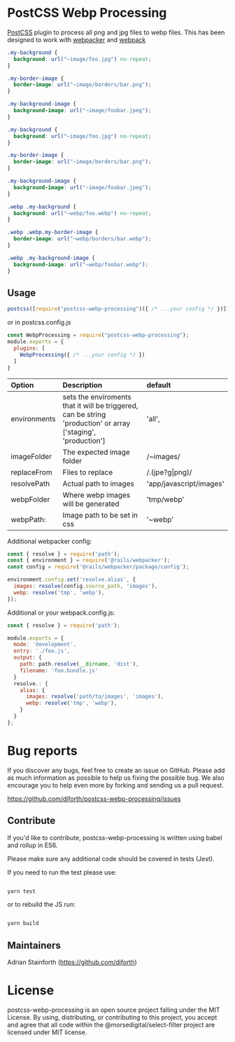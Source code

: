 # PostCSS Webp Processing

[PostCSS] plugin to process all png and jpg files to webp files. This has been designed to work with [webpacker](https://github.com/rails/webpacker) and [webpack](https://webpack.js.org/)

[postcss]: https://github.com/postcss/postcss

```css
.my-background {
  background: url("~image/foo.jpg") no-repeat;
}

.my-border-image {
  border-image: url("~image/borders/bar.png");
}

.my-background-image {
  background-image: url("~image/foobar.jpeg");
}
```

```css
.my-background {
  background: url("~image/foo.jpg") no-repeat;
}

.my-border-image {
  border-image: url("~image/borders/bar.png");
}

.my-background-image {
  background-image: url("~image/foobar.jpeg");
}

.webp .my-background {
  background: url("~webp/foo.webp") no-repeat;
}

.webp .webp.my-border-image {
  border-image: url("~webp/borders/bar.webp");
}

.webp .my-background-image {
  background-image: url("~webp/foobar.webp");
}
```

## Usage

```js
postcss([require("postcss-webp-processing")({ /* ...your config */ })]);
```
or in postcss.config.js

```js
const WebpProcessing = require("postcss-webp-processing");
module.exports = {
  plugins: [
    WebpProcessing({ /* ...your config */ })
  ]
}
```

Option | Description | default
:-------|:-------|:-------
environments| sets the enviroments that it will be triggered, can be string 'production' or array ['staging', 'production']  | 'all',
imageFolder| The expected image folder |  /~images/
replaceFrom | Files to replace | /\.(jpe?g\|png)/
resolvePath | Actual path to images | 'app/javascript/images'
webpFolder | Where webp images will be generated  | 'tmp/webp'
webpPath: | Image path to be set in css | '~webp'

Additional webpacker config:

```js
const { resolve } = require('path');
const { environment } = require('@rails/webpacker');
const config = require('@rails/webpacker/package/config');

environment.config.set('resolve.alias', {
  images: resolve(config.source_path, 'images'),
  webp: resolve('tmp', 'webp'),
});

```

Additional or your webpack.config.js:
```js
const { resolve } = require('path');

module.exports = {
  mode: 'development',
  entry: './foo.js',
  output: {
    path: path.resolve(__dirname, 'dist'),
    filename: 'foo.bundle.js'
  }
  resolve.: {
    alias: {
      images: resolve('path/to/images', 'images'),
      webp: resolve('tmp', 'webp'),
    }
  }
};

```

# Bug reports

If you discover any bugs, feel free to create an issue on GitHub. Please add as much information as possible to help us fixing the possible bug. We also encourage you to help even more by forking and sending us a pull request.

https://github.com/djforth/postcss-webp-processing/issues

## Contribute

If you'd like to contribute, postcss-webp-processing is written using babel and rollup in ES6.

Please make sure any additional code should be covered in tests (Jest).

If you need to run the test please use:

```bash

yarn test

```

or to rebuild the JS run:

```bash

yarn build

```

## Maintainers

Adrian Stainforth (https://github.com/djforth)

# License

postcss-webp-processing is an open source project falling under the MIT License. By using, distributing, or contributing to this project, you accept and agree that all code within the @morsedigital/select-filter project are licensed under MIT license.
